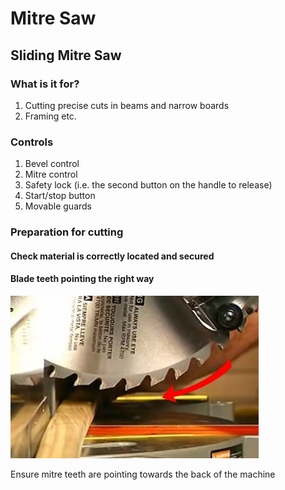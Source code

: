 Mitre Saw
=========

Sliding Mitre Saw
-----------------

### What is it for?

1.	Cutting precise cuts in beams and narrow boards
2.	Framing etc.

### Controls

1.	Bevel control
2.	Mitre control
3.	Safety lock (i.e. the second button on the handle to release)
4.	Start/stop button
5.	Movable guards

### Preparation for cutting

#### Check material is correctly located and secured

#### Blade teeth pointing the right way

![img](miterbladedirection.jpg)

Ensure mitre teeth are pointing towards the back of the machine
